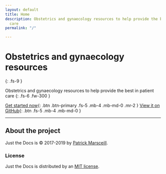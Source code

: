```yaml
---
layout: default
title: Home
description: Obstetrics and gynaecology resources to help provide the best in patient
  care
permalink: "/"

---
```

# Obstetrics and gynaecology resources

{: .fs-9 }

Obstetrics and gynaecology resources to help provide the best in patient care  {: .fs-6 .fw-300 }

[Get started now](#getting-started){: .btn .btn-primary .fs-5 .mb-4 .mb-md-0 .mr-2 } [View it on GitHub](https://github.com/pmarsceill/just-the-docs){: .btn .fs-5 .mb-4 .mb-md-0 }

***

## About the project

Just the Docs is © 2017-2019 by [Patrick Marsceill](http://patrickmarsceill.com).

### License

Just the Docs is distributed by an [MIT license](https://github.com/pmarsceill/just-the-docs/tree/master/LICENSE.txt).